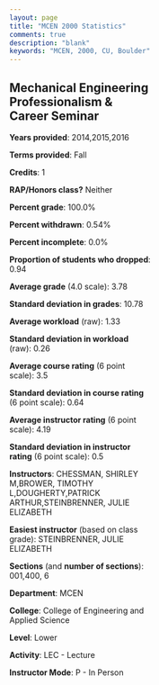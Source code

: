 ```yaml
---
layout: page
title: "MCEN 2000 Statistics"
comments: true
description: "blank"
keywords: "MCEN, 2000, CU, Boulder"
--- 
```

<head>
<script src="https://ajax.googleapis.com/ajax/libs/jquery/2.1.3/jquery.min.js"></script>
<script src="https://dl.dropboxusercontent.com/s/pc42nxpaw1ea4o9/highcharts.js?dl=0"></script>
<!-- <script src="../assets/js/highcharts.js"></script> -->
<style type="text/css">@font-face {
	font-family: "Bebas Neue";
	src: url(https://www.filehosting.org/file/details/544349/BebasNeue%20Regular.otf) format("opentype");
	}
	h1.Bebas { 
		font-family: "Bebas Neue", Verdana, Tahoma;
	}
</style>
</head>
<body>
	<div id="container" style="float: right; width: 45%; height: 88%; margin-left: 2.5%; margin-right: 2.5%;"></div>
	<script language="JavaScript">
		$(document).ready(function() {
		var chart = {type: 'column'};
		var title = {text: 'Grade Distribution'};
		var xAxis = {categories: ['A','B','C','D','F'],crosshair: true};
		var yAxis = {min: 0,title: {text: 'Percentage'}};
		var tooltip = {headerFormat: '<center><b><span style="font-size:20px">{point.key}</span></b></center>',
		               pointFormat: '<td style="padding:0"><b>{point.y:.1f}%</b></td>',
		               footerFormat: '</table>',shared: true,useHTML: true};
		var plotOptions = {column: {pointPadding: 0.0,borderWidth: 0}};  
		var credits = {enabled: false};var series= [{name: 'Percent',data: [84.02,11.24,2.84,1.07,0.83,]}];
		var json = {};
		json.chart = chart;
		json.title = title;
		json.tooltip = tooltip;
		json.xAxis = xAxis;
		json.yAxis = yAxis;  
		json.series = series;
		json.plotOptions = plotOptions;  
		json.credits = credits;
		$('#container').highcharts(json);
	});
	</script>
</body>
			   
## Mechanical Engineering Professionalism & Career Seminar

**Years provided**: 2014,2015,2016

**Terms provided**: Fall

**Credits**: 1

**RAP/Honors class?** Neither

**Percent grade**: 100.0%

**Percent withdrawn**: 0.54%

**Percent incomplete**: 0.0%

**Proportion of students who dropped**: 0.94

**Average grade** (4.0 scale): 3.78

**Standard deviation in grades**: 10.78

**Average workload** (raw): 1.33

**Standard deviation in workload** (raw): 0.26

**Average course rating** (6 point scale): 3.5

**Standard deviation in course rating** (6 point scale): 0.64

**Average instructor rating** (6 point scale): 4.19

**Standard deviation in instructor rating** (6 point scale): 0.5

**Instructors**: CHESSMAN, SHIRLEY M,BROWER, TIMOTHY L,DOUGHERTY,PATRICK ARTHUR,STEINBRENNER, JULIE ELIZABETH

**Easiest instructor** (based on class grade): STEINBRENNER, JULIE ELIZABETH

**Sections** (and **number of sections**): 001,400, 6

**Department**: MCEN

**College**: College of Engineering and Applied Science

**Level**: Lower

**Activity**: LEC - Lecture

**Instructor Mode**: P  - In Person